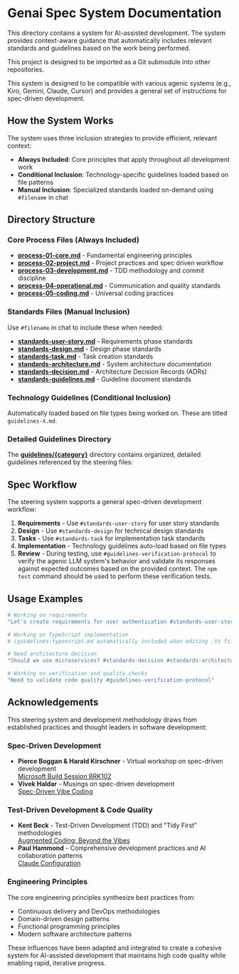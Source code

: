 # Genai Spec System Documentation

This directory contains a system for AI-assisted development. The system provides context-aware guidance that automatically includes relevant standards and guidelines based on the work being performed.

This project is designed to be imported as a Git submodule into other repositories.

This system is designed to be compatible with various agenic systems (e.g., Kiro, Gemini, Claude, Cursor) and provides a general set of instructions for spec-driven development.

## How the System Works

The system uses three inclusion strategies to provide efficient, relevant context:

- **Always Included**: Core principles that apply throughout all development work
- **Conditional Inclusion**: Technology-specific guidelines loaded based on file patterns
- **Manual Inclusion**: Specialized standards loaded on-demand using `#filename` in chat

## Directory Structure

### Core Process Files (Always Included)

- [**process-01-core.md**](steering/process-01-core.md) - Fundamental engineering principles
- [**process-02-project.md**](steering/process-02-project.md) - Project practices and spec driven workflow
- [**process-03-development.md**](steering/process-03-development.md) - TDD methodology and commit discipline  
- [**process-04-operational.md**](steering/process-04-operational.md) - Communication and quality standards
- [**process-05-coding.md**](steering/process-05-coding.md) - Universal coding practices

### Standards Files (Manual Inclusion)

Use `#filename` in chat to include these when needed:

- [**standards-user-story.md**](steering/standards-user-story.md) - Requirements phase standards
- [**standards-design.md**](steering/standards-design.md) - Design phase standards  
- [**standards-task.md**](steering/standards-task.md) - Task creation standards
- [**standards-architecture.md**](steering/standards-architecture.md) - System architecture documentation
- [**standards-decision.md**](steering/standards-decision.md) - Architecture Decision Records (ADRs)
- [**standards-guidelines.md**](steering/standards-guidelines.md) - Guideline document standards

### Technology Guidelines (Conditional Inclusion)

Automatically loaded based on file types being worked on. These are titled `guidelines-X.md`.

### Detailed Guidelines Directory

The [**guidelines/{category}**](guidelines/) directory contains organized, detailed guidelines referenced by the steering files:

## Spec Workflow

The steering system supports a general spec-driven development workflow:

1. **Requirements** - Use `#standards-user-story` for user story standards
2. **Design** - Use `#standards-design` for technical design standards
3. **Tasks** - Use `#standards-task` for implementation task standards
4. **Implementation** - Technology guidelines auto-load based on file types
5. **Review** - During testing, use `#guidelines-verification-protocol` to verify the agenic LLM system's behavior and validate its responses against expected outcomes based on the provided context. The `npm test` command should be used to perform these verification tests.

## Usage Examples

```bash
# Working on requirements
"Let's create requirements for user authentication #standards-user-story"

# Working on TypeScript implementation  
# (guidelines-typescript.md automatically included when editing .ts files)

# Need architecture decision
"Should we use microservices? #standards-decision #standards-architecture"

# Working on verification and quality checks
"Need to validate code quality #guidelines-verification-protocol"
```

## Acknowledgements

This steering system and development methodology draws from established practices and thought leaders in software development:

### Spec-Driven Development

- **Pierce Boggan & Harald Kirschner** - Virtual workshop on spec-driven development  
  [Microsoft Build Session BRK102](https://build.microsoft.com/en-US/sessions/BRK102)
- **Vivek Haldar** - Musings on spec-driven development  
[Spec-Driven Vibe Coding](https://vivekhaldar.com/articles/spec-driven-vibe-coding/)

### Test-Driven Development & Code Quality

- **Kent Beck** - Test-Driven Development (TDD) and "Tidy First" methodologies  
  [Augmented Coding: Beyond the Vibes](https://tidyfirst.substack.com/p/augmented-coding-beyond-the-vibes?open=false#§appendix-system-prompt)
- **Paul Hammond** - Comprehensive development practices and AI collaboration patterns  
  [Claude Configuration](https://github.com/citypaul/.dotfiles/blob/main/claude/.claude/CLAUDE.md)

### Engineering Principles

The core engineering principles synthesize best practices from:

- Continuous delivery and DevOps methodologies
- Domain-driven design patterns
- Functional programming principles
- Modern software architecture patterns

These influences have been adapted and integrated to create a cohesive system for AI-assisted development that maintains high code quality while enabling rapid, iterative progress.
